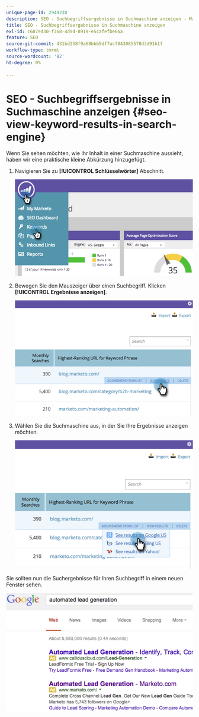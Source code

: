 ```yaml
---
unique-page-id: 2949238
description: SEO - Suchbegriffsergebnisse in Suchmaschine anzeigen - Marketo-Dokumente - Produktdokumentation
title: SEO - Suchbegriffsergebnisse in Suchmaschine anzeigen
exl-id: c687ed30-f368-4d9d-8919-e5cafefbe66a
feature: SEO
source-git-commit: 431bd258f9a68bbb9df7acf043085578d3d91b1f
workflow-type: tm+mt
source-wordcount: '82'
ht-degree: 0%

---
```


# SEO - Suchbegriffsergebnisse in Suchmaschine anzeigen {#seo-view-keyword-results-in-search-engine}

Wenn Sie sehen möchten, wie Ihr Inhalt in einer Suchmaschine aussieht, haben wir eine praktische kleine Abkürzung hinzugefügt.

1. Navigieren Sie zu **[!UICONTROL Schlüsselwörter]** Abschnitt.

   ![](assets/image2014-9-18-13-3a33-3a58.png)

1. Bewegen Sie den Mauszeiger über einen Suchbegriff. Klicken **[!UICONTROL Ergebnisse anzeigen]**.

   ![](assets/image2014-9-18-13-3a34-3a2.png)

1. Wählen Sie die Suchmaschine aus, in der Sie Ihre Ergebnisse anzeigen möchten.

   ![](assets/image2014-9-18-13-3a34-3a16.png)

Sie sollten nun die Suchergebnisse für Ihren Suchbegriff in einem neuen Fenster sehen.

![](assets/image2014-9-18-13-3a34-3a24.png)
